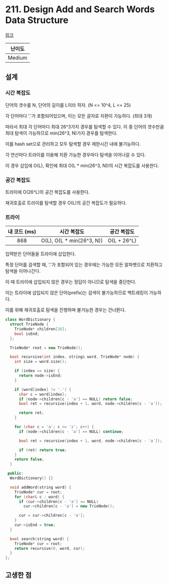 # 211. Design Add and Search Words Data Structure

[링크](https://leetcode.com/problems/design-add-and-search-words-data-structure/description/)

| 난이도 |
| :----: |
| Medium |

## 설계

### 시간 복잡도

단어의 갯수를 N, 단어의 길이를 L이라 하자. (N <= 10^4, L <= 25)

각 단어마다 '.'가 포함되어있으며, 이는 모든 글자로 치환이 가능하다. (최대 3개)

따라서 최대 각 단어마다 최대 26^3가지 경우를 탐색할 수 있다. 이 중 단어의 갯수만큼 최대 탐색이 가능하므로 min(26^3, N)가지 경우를 탐색한다.

이를 hash set으로 관리하고 모두 탐색할 경우 제한시간 내에 불가능하다.

각 연산마다 트라이를 이용해 치환 가능한 경우마다 탐색을 이어나갈 수 있다.

이 경우 삽입에 O(L), 확인에 최대 O(L \* min(26^3, N))의 시간 복잡도를 사용한다.

### 공간 복잡도

트라이에 O(26^L)의 공간 복잡도를 사용한다.

재귀호출로 트라이를 탐색할 경우 O(L)의 공간 복잡도가 필요하다.

### 트라이

| 내 코드 (ms) |        시간 복잡도         | 공간 복잡도 |
| :----------: | :------------------------: | :---------: |
|     868      | O(L), O(L \* min(26^3, N)) | O(L + 26^L) |

입력받은 단어들을 트라이에 삽입한다.

특정 단어를 검색할 때, '.'가 포함되어 있는 경우에는 가능한 모든 알파뱃으로 치환하고 탐색을 이어나간다.

이 때 트라이에 삽입되지 않은 경우는 정답이 아니므로 탐색을 중단한다.

이는 트라이에 삽입되지 않은 단어(prefix)는 검색이 불가능하므로 백트래킹이 가능하다.

이를 위해 재귀호출로 탐색을 진행하며 불가능한 경우는 건너뛴다.

```cpp
class WordDictionary {
  struct TrieNode {
    TrieNode* children[26];
    bool isEnd;
  };

  TrieNode* root = new TrieNode();

  bool recursive(int index, string& word, TrieNode* node) {
    int size = word.size();

    if (index == size) {
      return node->isEnd;
    }

    if (word[index] != '.') {
      char c = word[index];
      if (node->children[c - 'a'] == NULL) return false;
      bool ret = recursive(index + 1, word, node->children[c - 'a']);

      return ret;
    }

    for (char c = 'a'; c <= 'z'; c++) {
      if (node->children[c - 'a'] == NULL) continue;

      bool ret = recursive(index + 1, word, node->children[c - 'a']);

      if (ret) return true;
    }
    return false;
  }

 public:
  WordDictionary() {}

  void addWord(string word) {
    TrieNode* cur = root;
    for (char& c : word) {
      if (cur->children[c - 'a'] == NULL)
        cur->children[c - 'a'] = new TrieNode();

      cur = cur->children[c - 'a'];
    }
    cur->isEnd = true;
  }

  bool search(string word) {
    TrieNode* cur = root;
    return recursive(0, word, cur);
  }
};
```

## 고생한 점
